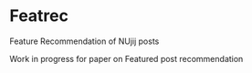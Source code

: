 # Featrec
Feature Recommendation of NUjij posts

Work in progress for paper on Featured post recommendation
